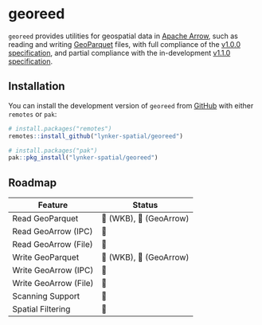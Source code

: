 
<!-- README.md is generated from README.Rmd. Please edit that file -->

# georeed

<!-- badges: start -->
<!-- badges: end -->

`georeed` provides utilities for geospatial data in [Apache
Arrow](https://arrow.apache.org/), such as reading and writing
[GeoParquet](https://geoparquet.org/) files, with full compliance of the
[v1.0.0 specification](https://geoparquet.org/releases/v1.0.0/), and
partial compliance with the in-development [v1.1.0
specification](https://github.com/opengeospatial/geoparquet/blob/eec4cf8e6891147b91049fc283727f837438a35a/format-specs/geoparquet.md).

## Installation

You can install the development version of `georeed` from
[GitHub](https://github.com/) with either `remotes` or `pak`:

``` r
# install.packages("remotes")
remotes::install_github("lynker-spatial/georeed")

# install.packages("pak")
pak::pkg_install("lynker-spatial/georeed")
```

## Roadmap

| Feature               | Status                                                       |
|-----------------------|--------------------------------------------------------------|
| Read GeoParquet       | :large_blue_circle: (WKB), :large_orange_diamond: (GeoArrow) |
| Read GeoArrow (IPC)   | :red_circle:                                                 |
| Read GeoArrow (File)  | :red_circle:                                                 |
| Write GeoParquet      | :large_blue_circle: (WKB), :large_blue_circle: (GeoArrow)    |
| Write GeoArrow (IPC)  | :red_circle:                                                 |
| Write GeoArrow (File) | :red_circle:                                                 |
| Scanning Support      | :red_circle:                                                 |
| Spatial Filtering     | :red_circle:                                                 |
